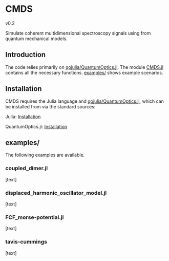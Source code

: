 # CMDS

v0.2

Simulate coherent multidimensional spectroscopy signals using from quantum mechanical models.

## Introduction

The code relies primarily on [qojulia/QuantumOptics.jl](https://github.com/qojulia/QuantumOptics.jl). The module [CMDS.jl](https://github.com/lbmnky/CMDS/blob/master/cmds.jl) contains all the necessary functions. [examples/](https://github.com/lbmnky/CMDS/tree/master/examples) shows example scenarios.

## Installation

CMDS requires the Julia language and [qojulia/QuantumOptics.jl](https://github.com/qojulia/QuantumOptics.jl), which can be installed from via the standard sources:

Julia: [Installation](https://docs.julialang.org/en/v1/manual/getting-started/)

QuantumOptics.jl:
[Installation](https://docs.qojulia.org/installation/)


## examples/

The following examples are available.

### coupled_dimer.jl

[text]

### displaced_harmonic_oscillator_model.jl

[text]

### FCF_morse-potential.jl

[text]

### tavis-cummings

[text]
